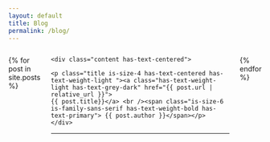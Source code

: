 ```yaml
---
layout: default
title: Blog
permalink: /blog/
---
```

<section>

<div class="columns is-centered m-4">
<div class="column is-8 is-centered ">


<div class="columns is-centered is-multiline">


{% for post in site.posts %}
  <article class="column is-6-desktop is-6-tablet is-1-mobile">

    <div class="content has-text-centered">

    <p class="title is-size-4 has-text-centered has-text-weight-light "><a class="has-text-weight-light has-text-grey-dark" href="{{ post.url | relative_url }}">
    {{ post.title}}</a> <br /><span class="is-size-6 is-family-sans-serif has-text-weight-bold has-text-primary"> {{ post.author }}</span></p>
    </div>
<hr />
  </article>

  {% endfor %}
</div>



</div>
</div>


</section>
